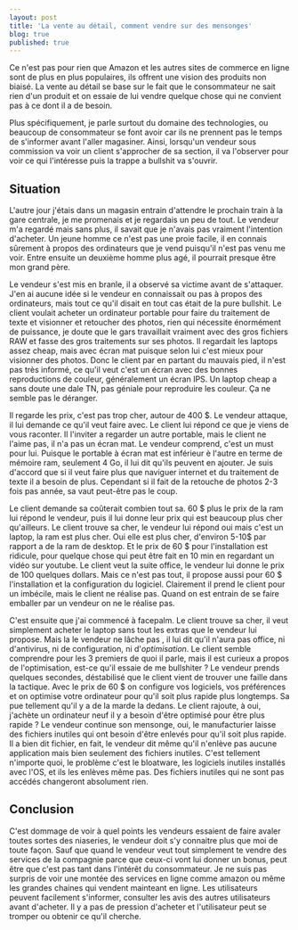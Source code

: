 ```yaml
---
layout: post
title: 'La vente au détail, comment vendre sur des mensonges'
blog: true
published: true
---
```


Ce n'est pas pour rien que Amazon et les autres sites de commerce en ligne sont de plus en plus populaires, ils offrent une vision des produits non biaisé. La vente au détail se base sur le fait que le consommateur ne sait rien d'un produit et on essaie de lui vendre quelque chose qui ne convient pas à ce dont il a de besoin.

<!-- more -->

Plus spécifiquement, je parle surtout du domaine des technologies, ou beaucoup de consommateur se font avoir car ils ne prennent pas le temps de s'informer avant l'aller magasiner. Ainsi, lorsqu'un vendeur sous commission va voir un client s'approcher de sa section, il va l'observer pour voir ce qui l'intéresse puis la trappe a bullshit va s'ouvrir.

## Situation

L'autre jour j'étais dans un magasin entrain d'attendre le prochain train à la gare centrale, je me promenais et je regardais un peu de tout. Le vendeur m'a regardé mais sans plus, il savait que je n'avais pas vraiment l'intention d'acheter. Un jeune homme ce n'est pas une proie facile, il en connais sûrement à propos des ordinateurs que je vend puisqu'il n'est pas venu me voir. Entre ensuite un deuxième homme plus agé, il pourrait presque être mon grand père.

Le vendeur s'est mis en branle, il a observé sa victime avant de s'attaquer. J'en ai aucune idée si le vendeur en connaissait ou pas à propos des ordinateurs, mais tout ce qu'il disait en tout cas était de la pure bullshit. Le client voulait acheter un ordinateur portable pour faire du traitement de texte et visionner et retoucher des photos, rien qui nécessite énormément de puissance, je doute que le gars travaillait vraiment avec des gros fichiers RAW et fasse des gros traitements sur ses photos. Il regardait les laptops assez cheap, mais avec écran mat puisque selon lui c'est mieux pour visionner des photos. Donc le client par en partant du mauvais pied, il n'est pas très informé, ce qu'il veut c'est un écran avec des bonnes reproductions de couleur, généralement un écran IPS. Un laptop cheap a sans doute une dale TN, pas géniale pour reproduire les couleur. Ça ne semble pas le déranger.

Il regarde les prix, c'est pas trop cher, autour de 400 $. Le vendeur attaque, il lui demande ce qu'il veut faire avec. Le client lui répond ce que je viens de vous raconter. Il l'inviter a regarder un autre portable, mais le client ne l'aime pas, il n'a pas un écran mat. Le vendeur comprend, c'est un must pour lui. Puisque le portable à écran mat est inférieur è l'autre en terme de mémoire ram, seulement 4 Go, il lui dit qu'ils peuvent en ajouter. Je suis d'accord que si il veut faire plus que naviguer internet et du traitement de texte il a besoin de plus. Cependant si il fait de la retouche de photos 2-3 fois pas année, sa vaut peut-être pas le coup.

Le client demande sa coûterait combien tout sa. 60 $ plus le prix de la ram lui répond le vendeur, puis il lui donne leur prix qui est beaucoup plus cher qu'ailleurs. Le client trouve sa cher, le vendeur lui répond oui mais c'est un laptop, la ram est plus cher. Oui elle est plus cher, d'environ 5-10$ par rapport a de la ram de desktop. Et le prix de 60 $ pour l'installation est ridicule, pour quelque chose qui peut être fait en 10 min en regardant un vidéo sur youtube. Le client veut la suite office, le vendeur lui donne le prix de 100 quelques dollars. Mais ce n'est pas tout, il propose aussi pour 60 $ l'installation et la configuration du logiciel. Clairement il prend le client pour un imbécile, mais le client ne réalise pas. Quand on est entrain de se faire emballer par un vendeur on ne le réalise pas.

C'est ensuite que j'ai commencé à facepalm. Le client trouve sa cher, il veut simplement acheter le laptop sans tout les extras que le vendeur lui propose. Mais la le vendeur ne lâche pas , il lui dit qu'il n'aura pas office, ni d'antivirus, ni de configuration, ni d'*optimisation*. Le client semble comprendre pour les 3 premiers de quoi il parle, mais il est curieux a propos de l'optimisation, est-ce qu'il essaie de me bullshiter ? Le vendeur prends quelques secondes, déstabilisé que le client vient de trouver une faille dans la tactique. Avec le prix de 60 $ on configure vos logiciels, vos préférences et on optimise votre ordinateur pour qu'il soit plus rapide plus longtemps. Sa pue tellement qu'il y a de la marde la dedans. Le client rajoute, à oui, j'achète un ordinateur neuf il y a besoin d'être optimisé pour être plus rapide ? Le vendeur continue son mensonge, oui, le manufacturier laisse des fichiers inutiles qui ont besoin d'être enlevés pour qu'il soit plus rapide. Il a bien dit fichier, en fait, le vendeur dit même qu'il n'enlève pas aucune application mais bien seulement des fichiers inutiles. C'est tellement n'importe quoi, le problème c'est le bloatware, les logiciels inutiles installés avec l'OS, et ils les enlèves même pas. Des fichiers inutiles qui ne sont pas accédés changeront absolument rien.

## Conclusion

C'est dommage de voir à quel points les vendeurs essaient de faire avaler toutes sortes des niaseries, le vendeur doit s'y connaitre plus que moi de toute façon. Sauf que quand le vendeur veut tout simplement te vendre des services de la compagnie parce que ceux-ci vont lui donner un bonus, peut être que c'est pas tant dans l'intérêt du consommateur. Je ne suis pas surpris de voir une montée des services en ligne comme amazon ou même les grandes chaines qui vendent mainteant en ligne. Les utilisateurs peuvent facilement s'informer, consulter les avis des autres utilisateurs avant d'acheter. Il y a pas de pression d'acheter et l'utilisateur peut se tromper ou obtenir ce qu'il cherche.
